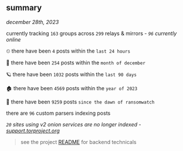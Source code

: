 
## summary
_december 28th, 2023_

currently tracking `163` groups across `299` relays & mirrors - _`96` currently online_

⏲ there have been `4` posts within the `last 24 hours`

🦈 there have been `254` posts within the `month of december`

🪐 there have been `1032` posts within the `last 90 days`

🏚 there have been `4569` posts within the `year of 2023`

🦕 there have been `9259` posts `since the dawn of ransomwatch`

there are `96` custom parsers indexing posts

_`20` sites using v2 onion services are no longer indexed - [support.torproject.org](https://support.torproject.org/onionservices/v2-deprecation/)_

> see the project [README](https://github.com/joshhighet/ransomwatch#ransomwatch--) for backend technicals
